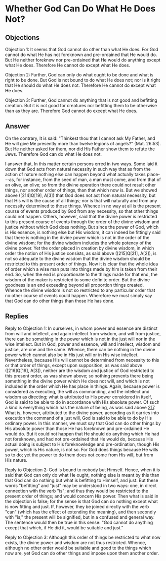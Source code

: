 # Whether God Can Do What He Does Not?

## Objections

Objection 1: It seems that God cannot do other than what He does. For God cannot do what He has not foreknown and pre-ordained that He would do. But He neither foreknew nor pre-ordained that He would do anything except what He does. Therefore He cannot do except what He does.

Objection 2: Further, God can only do what ought to be done and what is right to be done. But God is not bound to do what He does not; nor is it right that He should do what He does not. Therefore He cannot do except what He does.

Objection 3: Further, God cannot do anything that is not good and befitting creation. But it is not good for creatures nor befitting them to be otherwise than as they are. Therefore God cannot do except what He does.

## Answer

On the contrary, It is said: "Thinkest thou that I cannot ask My Father, and He will give Me presently more than twelve legions of angels?" (Mat. 26:53). But He neither asked for them, nor did His Father show them to refute the Jews. Therefore God can do what He does not.

I answer that, In this matter certain persons erred in two ways. Some laid it down that God acts from natural necessity in such way that as from the action of nature nothing else can happen beyond what actually takes place---as, for instance, from the seed of man, a man must come, and from that of an olive, an olive; so from the divine operation there could not result other things, nor another order of things, than that which now is. But we showed above ([214]Q[19], A[3]) that God does not act from natural necessity, but that His will is the cause of all things; nor is that will naturally and from any necessity determined to those things. Whence in no way at all is the present course of events produced by God from any necessity, so that other things could not happen. Others, however, said that the divine power is restricted to this present course of events through the order of the divine wisdom and justice without which God does nothing. But since the power of God, which is His essence, is nothing else but His wisdom, it can indeed be fittingly said that there is nothing in the divine power which is not in the order of the divine wisdom; for the divine wisdom includes the whole potency of the divine power. Yet the order placed in creation by divine wisdom, in which order the notion of His justice consists, as said above ([215]Q[21], A[2]), is not so adequate to the divine wisdom that the divine wisdom should be restricted to this present order of things. Now it is clear that the whole idea of order which a wise man puts into things made by him is taken from their end. So, when the end is proportionate to the things made for that end, the wisdom of the maker is restricted to some definite order. But the divine goodness is an end exceeding beyond all proportion things created. Whence the divine wisdom is not so restricted to any particular order that no other course of events could happen. Wherefore we must simply say that God can do other things than those He has done.

## Replies

Reply to Objection 1: In ourselves, in whom power and essence are distinct from will and intellect, and again intellect from wisdom, and will from justice, there can be something in the power which is not in the just will nor in the wise intellect. But in God, power and essence, will and intellect, wisdom and justice, are one and the same. Whence, there can be nothing in the divine power which cannot also be in His just will or in His wise intellect. Nevertheless, because His will cannot be determined from necessity to this or that order of things, except upon supposition, as was said above ([216]Q[19], A[3]), neither are the wisdom and justice of God restricted to this present order, as was shown above; so nothing prevents there being something in the divine power which He does not will, and which is not included in the order which He has place in things. Again, because power is considered as executing, the will as commanding, and the intellect and wisdom as directing; what is attributed to His power considered in itself, God is said to be able to do in accordance with His absolute power. Of such a kind is everything which has the nature of being, as was said above [217](A[3]). What is, however, attributed to the divine power, according as it carries into execution the command of a just will, God is said to be able to do by His ordinary power. In this manner, we must say that God can do other things by His absolute power than those He has foreknown and pre-ordained He would do. But it could not happen that He should do anything which He had not foreknown, and had not pre-ordained that He would do, because His actual doing is subject to His foreknowledge and pre-ordination, though His power, which is His nature, is not so. For God does things because He wills so to do; yet the power to do them does not come from His will, but from His nature.

Reply to Objection 2: God is bound to nobody but Himself. Hence, when it is said that God can only do what He ought, nothing else is meant by this than that God can do nothing but what is befitting to Himself, and just. But these words "befitting" and "just" may be understood in two ways: one, in direct connection with the verb "is"; and thus they would be restricted to the present order of things; and would concern His power. Then what is said in the objection is false; for the sense is that God can do nothing except what is now fitting and just. If, however, they be joined directly with the verb "can" (which has the effect of extending the meaning), and then secondly with "is," the present will be signified, but in a confused and general way. The sentence would then be true in this sense: "God cannot do anything except that which, if He did it, would be suitable and just."

Reply to Objection 3: Although this order of things be restricted to what now exists, the divine power and wisdom are not thus restricted. Whence, although no other order would be suitable and good to the things which now are, yet God can do other things and impose upon them another order.